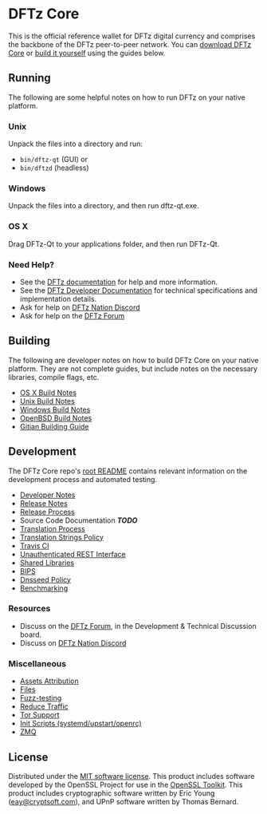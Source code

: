 DFTz Core
==========

This is the official reference wallet for DFTz digital currency and comprises the backbone of the DFTz peer-to-peer network. You can [download DFTz Core](https://www.dftz.org/downloads/) or [build it yourself](#building) using the guides below.

Running
---------------------
The following are some helpful notes on how to run DFTz on your native platform.

### Unix

Unpack the files into a directory and run:

- `bin/dftz-qt` (GUI) or
- `bin/dftzd` (headless)

### Windows

Unpack the files into a directory, and then run dftz-qt.exe.

### OS X

Drag DFTz-Qt to your applications folder, and then run DFTz-Qt.

### Need Help?

* See the [DFTz documentation](https://docs.dftz.org)
for help and more information.
* See the [DFTz Developer Documentation](https://dftz-docs.github.io/) 
for technical specifications and implementation details.
* Ask for help on [DFTz Nation Discord](http://dftzchat.org)
* Ask for help on the [DFTz Forum](https://dftz.org/forum)

Building
---------------------
The following are developer notes on how to build DFTz Core on your native platform. They are not complete guides, but include notes on the necessary libraries, compile flags, etc.

- [OS X Build Notes](build-osx.md)
- [Unix Build Notes](build-unix.md)
- [Windows Build Notes](build-windows.md)
- [OpenBSD Build Notes](build-openbsd.md)
- [Gitian Building Guide](gitian-building.md)

Development
---------------------
The DFTz Core repo's [root README](/README.md) contains relevant information on the development process and automated testing.

- [Developer Notes](developer-notes.md)
- [Release Notes](release-notes.md)
- [Release Process](release-process.md)
- Source Code Documentation ***TODO***
- [Translation Process](translation_process.md)
- [Translation Strings Policy](translation_strings_policy.md)
- [Travis CI](travis-ci.md)
- [Unauthenticated REST Interface](REST-interface.md)
- [Shared Libraries](shared-libraries.md)
- [BIPS](bips.md)
- [Dnsseed Policy](dnsseed-policy.md)
- [Benchmarking](benchmarking.md)

### Resources
* Discuss on the [DFTz Forum](https://dftz.org/forum), in the Development & Technical Discussion board.
* Discuss on [DFTz Nation Discord](http://dftzchat.org)

### Miscellaneous
- [Assets Attribution](assets-attribution.md)
- [Files](files.md)
- [Fuzz-testing](fuzzing.md)
- [Reduce Traffic](reduce-traffic.md)
- [Tor Support](tor.md)
- [Init Scripts (systemd/upstart/openrc)](init.md)
- [ZMQ](zmq.md)

License
---------------------
Distributed under the [MIT software license](/COPYING).
This product includes software developed by the OpenSSL Project for use in the [OpenSSL Toolkit](https://www.openssl.org/). This product includes
cryptographic software written by Eric Young ([eay@cryptsoft.com](mailto:eay@cryptsoft.com)), and UPnP software written by Thomas Bernard.
